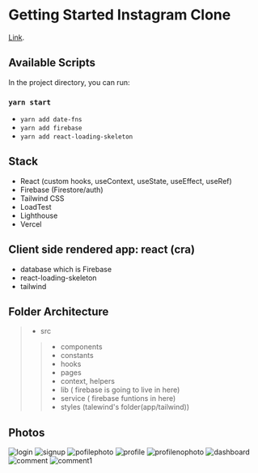 # Getting Started Instagram Clone

[Link](https://instagram-seohyeokgyu.vercel.app/login).

## Available Scripts

In the project directory, you can run:

### `yarn start`

- `yarn add date-fns`
- `yarn add firebase`
- `yarn add react-loading-skeleton`

## Stack

- React (custom hooks, useContext, useState, useEffect, useRef)
- Firebase (Firestore/auth)
- Tailwind CSS
- LoadTest
- Lighthouse
- Vercel

## Client side rendered app: react (cra)

- database which is Firebase
- react-loading-skeleton
- tailwind

## Folder Architecture
>- src
>> - components
>> - constants
>> - hooks
>> - pages
>> - context, helpers
>> - lib ( firebase is going to live in here)
>> - service ( firebase funtions in here)
>> - styles (talewind's folder(app/tailwind))

## Photos
![login](https://user-images.githubusercontent.com/20594299/120756701-8b48fc00-c54a-11eb-95b9-ac3f8aa9d7d2.GIF)
![signup](https://user-images.githubusercontent.com/20594299/120756689-88e6a200-c54a-11eb-9e25-bcdd47792b64.GIF)
![pofilephoto](https://user-images.githubusercontent.com/20594299/120756704-8be19280-c54a-11eb-9efc-cc9906f86a90.GIF)
![profile](https://user-images.githubusercontent.com/20594299/120756683-871cde80-c54a-11eb-8a4a-9036fe0f1bdc.GIF)
![profilenophoto](https://user-images.githubusercontent.com/20594299/120756686-884e0b80-c54a-11eb-9ad4-cda5753d5b3c.GIF)
![dashboard](https://user-images.githubusercontent.com/20594299/120756698-8ab06580-c54a-11eb-8999-ed9cdbb50d3b.GIF)
![comment](https://user-images.githubusercontent.com/20594299/120756693-8a17cf00-c54a-11eb-9086-31e4bb655666.GIF)
![comment1](https://user-images.githubusercontent.com/20594299/120756697-8ab06580-c54a-11eb-9b1e-2ed091643133.GIF)

